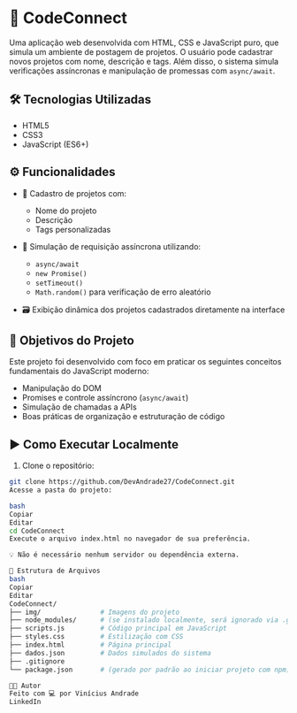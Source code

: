 # 🚀 CodeConnect

Uma aplicação web desenvolvida com HTML, CSS e JavaScript puro, que simula um ambiente de postagem de projetos. O usuário pode cadastrar novos projetos com nome, descrição e tags. Além disso, o sistema simula verificações assíncronas e manipulação de promessas com `async/await`.

## 🛠️ Tecnologias Utilizadas

- HTML5
- CSS3
- JavaScript (ES6+)

## ⚙️ Funcionalidades

- 📌 Cadastro de projetos com:
  - Nome do projeto
  - Descrição
  - Tags personalizadas

- 🔄 Simulação de requisição assíncrona utilizando:
  - `async/await`
  - `new Promise()`
  - `setTimeout()`
  - `Math.random()` para verificação de erro aleatório

- 🗃️ Exibição dinâmica dos projetos cadastrados diretamente na interface

## 🎯 Objetivos do Projeto

Este projeto foi desenvolvido com foco em praticar os seguintes conceitos fundamentais do JavaScript moderno:

- Manipulação do DOM
- Promises e controle assíncrono (`async/await`)
- Simulação de chamadas a APIs
- Boas práticas de organização e estruturação de código

## ▶️ Como Executar Localmente

1. Clone o repositório:

```bash
git clone https://github.com/DevAndrade27/CodeConnect.git
Acesse a pasta do projeto:

bash
Copiar
Editar
cd CodeConnect
Execute o arquivo index.html no navegador de sua preferência.

💡 Não é necessário nenhum servidor ou dependência externa.

📁 Estrutura de Arquivos
bash
Copiar
Editar
CodeConnect/
├── img/               # Imagens do projeto
├── node_modules/      # (se instalado localmente, será ignorado via .gitignore)
├── scripts.js         # Código principal em JavaScript
├── styles.css         # Estilização com CSS
├── index.html         # Página principal
├── dados.json         # Dados simulados do sistema
├── .gitignore
└── package.json       # (gerado por padrão ao iniciar projeto com npm)

👨‍💻 Autor
Feito com 💻 por Vinícius Andrade
LinkedIn
